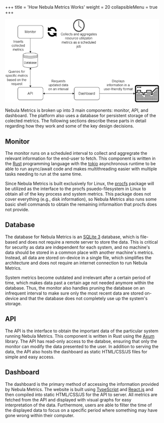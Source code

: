 +++
title = 'How Nebula Metrics Works'
weight = 20
collapsibleMenu = true
+++

![Design approach of Nebula Metrics](/images/designApproach.png)

Nebula Metrics is broken up into 3 main components: monitor, API, and dashboard.
The platform also uses a database for persistent storage of the colected metrics.
The following sections describe these parts in detail regarding how they work and
some of the key design decisions.

## Monitor
The monitor runs on a scheduled interval to collect and aggregrate the relevant
information for the end-user to fetch. This component is written in the
[Rust](https://www.rust-lang.org/) programming language with the
[tokio](https://tokio.rs/) asynchronous runtime to be able to run async/await
code and makes multithreading easier with multiple tasks needing to run at the
same time.

Since Nebula Metrics is built exclusively for Linux, the
[procfs](https://crates.io/crates/procfs) package will be utilized as the interface
to the procfs psuedo-filesystem in Linux to obtain all of the key process and
system metrics. This package does not cover everything (e.g., disk information),
so Nebula Metrics also runs some basic shell commands to obtain the remaining
informaition that procfs does not provide.

## Database
The database for Nebula Metrics is an [SQLite 3](https://www.sqlite.org/) database,
which is file-based and does not require a remote server to store the data. This
is critical for security as data are independent for each system, and no machine's
data should be stored in a common place with another machine's metrics. Instead,
all data are stored on-device in a single file, which simplifies the architecture
and does not require an internet connection to run Nebula Metrics.

System metrics become outdated and irrelevant after a certain period of time,
which makes data past a certain age not needed anymore within the database.
Thus, the monitor also handles pruning the database on an infrequent interval to
make sure only the most recent data are stored on-device and that the database
does not completely use up the system's storage.

## API
The API is the interface to obtain the important data of the particular system
running Nebula Metrics. This component is written in Rust using the
[Axum](https://crates.io/crates/axum) library. The API has read-only access
to the databse, ensuring that only the monitor can modify the data presented
to the user. In addition to serving the data, the API also hosts the dashboard
as static HTML/CSS/JS files for simple and easy access.

## Dashboard
The dashboard is the primary method of accessing the information provided by
Nebula Metrics. The website is built using [TypeScript](https://www.typescriptlang.org/)
and [React.js](https://react.dev/) and then compiled into static HTML/CSS/JS for
the API to server. All metrics are fetched from the API and displayed with visual
graphs for easy interpretation of the data. Furthermore, users are able to filter
the time of the displayed data to focus on a specific period where something may
have gone wrong within their computer.
